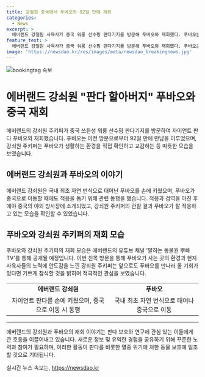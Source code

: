 ```yaml
---
title: 강철원 중국에서 푸바오와 92일 만에 재회
categories:
  - News
excerpt: >
  에버랜드 강철원 사육사가 중국 워룽 선수핑 판다기지를 방문해 푸바오와 재회했다. 푸바오는 92일 만에 강 사육사를 만나며 야외 방사장에서 놀았고, 사육사는 푸바오가 사는 환경과 적응 상태를 확인했다. 강 사육사는 푸바오의 적응을 돕기 위해 중국으로 동행하기도 했으며, 푸바오의 잘 적응한 상태에 감탄하며 앞으로도 만날 기회가 있을 때마다 올 것을 희망한다. 에버랜드는 재회 모습을 곧 유튜브 채널을 통해 공개할 예정이다. (문단 요약: 150자)
feature_text: >
  에버랜드 강철원 사육사가 중국 워룽 선수핑 판다기지를 방문해 푸바오와 재회했다. 푸바오는 92일 만에 강 사육사를 만나며 야외 방사장에서 놀았고, 사육사는 푸바오가 사는 환경과 적응 상태를 확인했다. 강 사육사는 푸바오의 적응을 돕기 위해 중국으로 동행하기도 했으며, 푸바오의 잘 적응한 상태에 감탄하며 앞으로도 만날 기회가 있을 때마다 올 것을 희망한다. 에버랜드는 재회 모습을 곧 유튜브 채널을 통해 공개할 예정이다. (문단 요약: 150자)
image: 'https://newsdao.kr/res/images/meta/newsdao_breakingnews.jpg'
---
```


<p><img src="https://newsdao.kr/res/images/meta/newsdao_breakingnews.jpg" alt="bookingtag 속보" /></p>

<h1 data-ke-size="size26"><b>에버랜드 강쇠원 "판다 할아버지" 푸바오와 중국 재회</b></h1>

<p data-ke-size="size16">에버랜드의 강쇠원 주키퍼가 중국 쓰촨성 워룽 선수핑 판다기지를 방문하여 자이언트 판다 푸바오와 재회했습니다. 푸바오는 이전 방문으로부터 92일 만에 만남을 이루었으며, 강쇠원 주키퍼는 푸바오가 생활하는 환경을 직접 확인하고 교감하는 등 따뜻한 모습을 보였습니다.</p>

<h2 data-ke-size="size24">에버랜드 강쇠원과 푸바오의 이야기</h2>

<p data-ke-size="size16">에버랜드 강쇠원은 국내 최초 자연 번식으로 태어난 푸바오를 손에 키웠으며, 푸바오가 중국으로 이동할 때에도 적응을 돕기 위해 관련 동행을 했습니다. 적응과 검역을 마친 후에야 중국의 야외 방사장에 소개되었고, 강쇠원 주키퍼의 관찰 결과 푸바오가 잘 적응하고 있는 모습을 확인할 수 있었습니다.</p>

<h2 data-ke-size="size24">푸바오와 강쇠원 주키퍼의 재회 모습</h2>

<p data-ke-size="size16">푸바오와 강쇠원 주키퍼의 재회 모습은 에버랜드의 유튜브 채널 '말하는 동물원 뿌빠TV'를 통해 공개될 예정입니다. 이번 친목 방문을 통해 푸바오가 사는 곳의 환경과 현지 사육사들의 노력에 안도감을 느낀 강쇠원 주키퍼는 앞으로도 푸바오를 만나러 올 기회가 있다면 기쁘게 참석할 것을 밝히며 적극적인 관심을 보였습니다.</p>

<table>
  <tr>
    <td style="text-align: center; height: 17px;"><b>에버랜드 강쇠원</b></td>
    <td style="text-align: center; height: 17px;"><b>푸바오</b></td>
  </tr>
  <tr>
    <td style="text-align: center; height: 17px;">자이언트 판다를 손에 키웠으며, 중국으로 이동 시 동행</td>
    <td style="text-align: center; height: 17px;">국내 최초 자연 번식으로 태어나 중국으로 이동</td>
  </tr>
</table>

<hr>

<p data-ke-size="size16">에버랜드의 강쇠원과 푸바오의 재회 이야기는 판다 보호와 연구에 관심 있는 이들에게 큰 호응을 이끌어내고 있습니다. 새로운 정보 및 유익한 경험을 공유하기 위해 꾸준한 노력과 참여가 필요하며, 이러한 활동이 판다를 비롯한 멸종 위기에 처한 동물 보호에 일조할 것으로 기대됩니다.</p>
실시간 뉴스 속보는, <a href="https://newsdao.kr" rel="dofollow">https://newsdao.kr</a>


